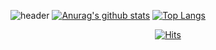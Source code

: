 ![header](https://capsule-render.vercel.app/api?type=waving&color=timeGradient&height=230&section=header&text=hello,%20&fontSize=50)
[![Anurag's github stats](https://github-readme-stats.vercel.app/api?username=amyyzzin)](https://github.com/anuraghazra/github-readme-stats)
[![Top Langs](https://github-readme-stats.vercel.app/api/top-langs/?username=amyyzzin&layout=compact)](https://github.com/anuraghazra/github-readme-stats)

<div align=center>
  
[![Hits](https://hits.seeyoufarm.com/api/count/incr/badge.svg?url=https%3A%2F%2Fgithub.com%2Famyyzzin&count_bg=%2379C83D&title_bg=%23000000&icon=github.svg&icon_color=%23E7E7E7&title=GITHUB&edge_flat=false)](https://hits.seeyoufarm.com)
</div>
